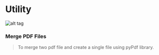 Utility
==========

![alt tag](https://www.python.org/static/community_logos/python-logo.png)

### Merge PDF Files
> To merge two pdf file and create a single file using pyPdf library.
